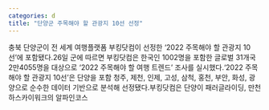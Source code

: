 ```yaml
---
categories: d
title: "단양군 주목해야 할 관광지 10선 선정"
---
```

충북 단양군이 전 세계 여행플랫폼 부킹닷컴이 선정한 &lsquo;2022 주목해야 할 관광지 10선&rsquo;에 포함됐다.26일 군에 따르면 부킹닷컴은 한국인 1002명을 포함한 글로벌 31개국 2만4055명을 대상으로 &lsquo;2022 주목해야 할 여행 트렌드&rsquo; 조사를 실시했다.&lsquo;2022 주목해야 할 관광지 10선&rsquo;은 단양을 포함 청주, 제천, 인제, 고성, 삼척, 홍천, 부안, 화성, 광양으로 순수한 데이터 기반으로 분석해 선정됐다.부킹닷컴은 단양이 패러글라이딩, 만천하스카이워크의 알파인코스